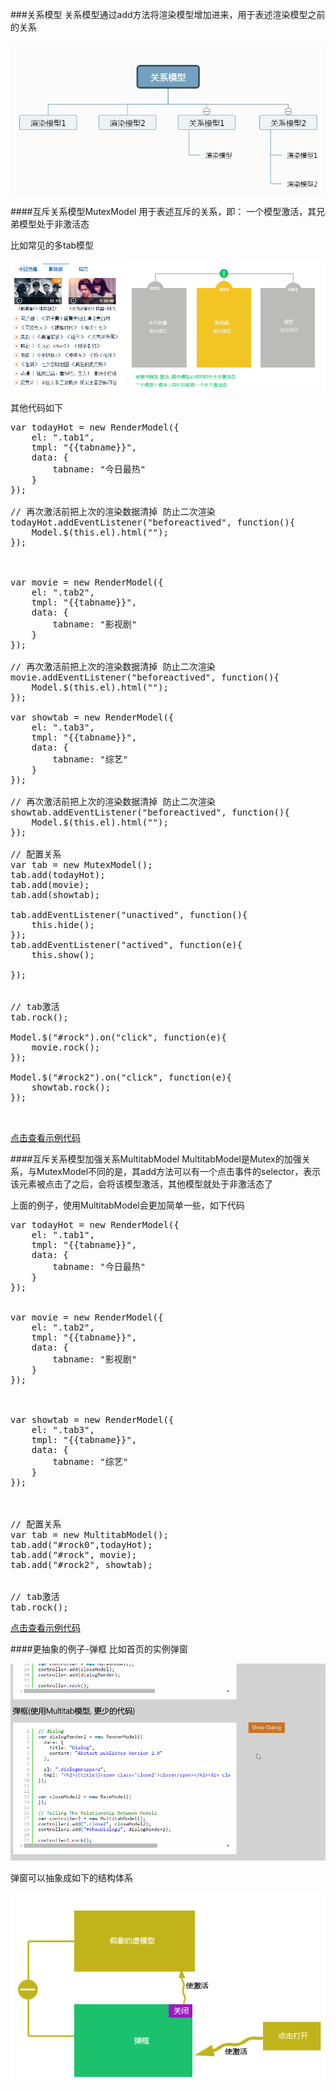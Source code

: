 ###关系模型
关系模型通过add方法将渲染模型增加进来，用于表述渲染模型之前的关系

<img src="image/constructor.png" width="600" />

####互斥关系模型MutexModel
用于表述互斥的关系，即： 一个模型激活，其兄弟模型处于非激活态

比如常见的多tab模型

<img src="image/mutirelation.png" />

其他代码如下

<pre class="brush:js">
var todayHot = new RenderModel({
    el: ".tab1",
    tmpl: "{{tabname}}",
    data: {
        tabname: "今日最热"
    }
});

// 再次激活前把上次的渲染数据清掉 防止二次渲染
todayHot.addEventListener("beforeactived", function(){
	Model.$(this.el).html("");
});



var movie = new RenderModel({
    el: ".tab2",
    tmpl: "{{tabname}}",
    data: {
        tabname: "影视剧"
    }
});

// 再次激活前把上次的渲染数据清掉 防止二次渲染
movie.addEventListener("beforeactived", function(){
	Model.$(this.el).html("");
});

var showtab = new RenderModel({
    el: ".tab3",
    tmpl: "{{tabname}}",
    data: {
        tabname: "综艺"
    }
});

// 再次激活前把上次的渲染数据清掉 防止二次渲染
showtab.addEventListener("beforeactived", function(){
	Model.$(this.el).html("");
});

// 配置关系
var tab = new MutexModel();
tab.add(todayHot);
tab.add(movie);
tab.add(showtab);

tab.addEventListener("unactived", function(){
	this.hide();
});
tab.addEventListener("actived", function(e){
	this.show();
	
});


// tab激活
tab.rock();

Model.$("#rock").on("click", function(e){
	movie.rock();
});

Model.$("#rock2").on("click", function(e){
	showtab.rock();
});


</pre>


<a href="http://runjs.cn/code/egmopkvb" target="_blank">点击查看示例代码</a>


####互斥关系模型加强关系MultitabModel
MultitabModel是Mutex的加强关系，与MutexModel不同的是，其add方法可以有一个点击事件的selector，表示该元素被点击了之后，会将该模型激活，其他模型就处于非激活态了

上面的例子，使用MultitabModel会更加简单一些，如下代码
<pre class="brush:js">
var todayHot = new RenderModel({
    el: ".tab1",
    tmpl: "{{tabname}}",
    data: {
        tabname: "今日最热"
    }
});


var movie = new RenderModel({
    el: ".tab2",
    tmpl: "{{tabname}}",
    data: {
        tabname: "影视剧"
    }
});



var showtab = new RenderModel({
    el: ".tab3",
    tmpl: "{{tabname}}",
    data: {
        tabname: "综艺"
    }
});



// 配置关系
var tab = new MultitabModel();
tab.add("#rock0",todayHot);
tab.add("#rock", movie);
tab.add("#rock2", showtab);


// tab激活
tab.rock();
</pre>


<a href="http://runjs.cn/code/xueeysyh" target="_blank">点击查看示例代码</a>

####更抽象的例子-弹框
比如首页的实例弹窗

<img src="image/popup.gif" width="600" />

弹窗可以抽象成如下的结构体系

<img src="image/popup.png" />
